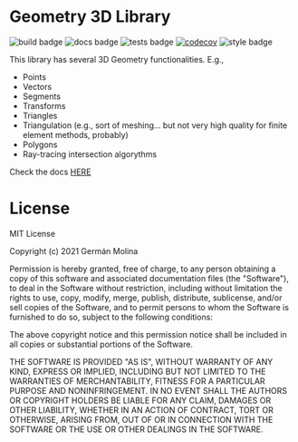# Geometry 3D Library

![build badge](https://github.com/SIMPLE-BuildingSimulation/geometry3d/actions/workflows/build.yaml/badge.svg)
![docs badge](https://github.com/SIMPLE-BuildingSimulation/geometry3d/actions/workflows/docs.yaml/badge.svg)
![tests badge](https://github.com/SIMPLE-BuildingSimulation/geometry3d/actions/workflows/tests.yaml/badge.svg)
[![codecov](https://codecov.io/gh/SIMPLE-BuildingSimulation/geometry3d/branch/master/graph/badge.svg?token=2VOPYID9Z2)](https://codecov.io/gh/SIMPLE-BuildingSimulation/geometry3d)
![style badge](https://github.com/SIMPLE-BuildingSimulation/geometry3d/actions/workflows/style.yaml/badge.svg)


This library has several 3D Geometry functionalities. E.g.,

* Points
* Vectors
* Segments
* Transforms
* Triangles
* Triangulation (e.g., sort of meshing... but not very high quality for finite element methods, probably)
* Polygons
* Ray-tracing intersection algorythms

Check the docs [HERE](https://simple-buildingsimulation.github.io/geometry3d/)



# License

MIT License

Copyright (c) 2021 Germán Molina

Permission is hereby granted, free of charge, to any person obtaining a copy
of this software and associated documentation files (the "Software"), to deal
in the Software without restriction, including without limitation the rights
to use, copy, modify, merge, publish, distribute, sublicense, and/or sell
copies of the Software, and to permit persons to whom the Software is
furnished to do so, subject to the following conditions:

The above copyright notice and this permission notice shall be included in all
copies or substantial portions of the Software.

THE SOFTWARE IS PROVIDED "AS IS", WITHOUT WARRANTY OF ANY KIND, EXPRESS OR
IMPLIED, INCLUDING BUT NOT LIMITED TO THE WARRANTIES OF MERCHANTABILITY,
FITNESS FOR A PARTICULAR PURPOSE AND NONINFRINGEMENT. IN NO EVENT SHALL THE
AUTHORS OR COPYRIGHT HOLDERS BE LIABLE FOR ANY CLAIM, DAMAGES OR OTHER
LIABILITY, WHETHER IN AN ACTION OF CONTRACT, TORT OR OTHERWISE, ARISING FROM,
OUT OF OR IN CONNECTION WITH THE SOFTWARE OR THE USE OR OTHER DEALINGS IN THE
SOFTWARE.


